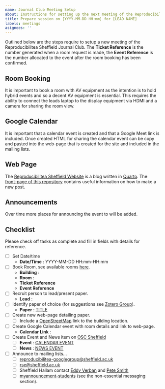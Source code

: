 ```yaml
---
name: Journal Club Meeting Setup
about: Instructions for setting up the next meeting of the Reproducibilitea Sheffield Journal Club
title: Prepare session on [YYYY-MM-DD HH:mm] for [LEAD NAME]
labels: meetings
asignees: ''
---
```


Outlined below are the steps require to setup a new meeting of the Reproducibilitea Sheffield Journal Club. The **Ticket
Reference** is the number generated when a room request is made, the **Event Reference** is the number allocated to the
event after the room booking has been confirmed.

## Room Booking

It is important to book a room with AV equipment as the intention is to hold hybrid events and so a decent AV equipment
is essential. This requires the ability to connect the leads laptop to the display equipment via HDMI and a camera for
sharing the room view.

## Google Calendar

It is important that a calendar event is created and that a Google Meet link is included. Once created HTML for sharing
the calendar event can be copy and pasted into the web-page that is created for the site and included in the mailing lists.

## Web Page

The [Reproducibilitea Sheffield Website](https://reproducibilitea-sheffield.github.io/) is a blog written in
[Quarto](https://quarto.org). The [front-page of this
repository](https://github.com/reproducibilitea-sheffield/reproducibilitea-sheffield.github.io) contains useful
information on how to make a new post.

## Announcements

Over time more places for announcing the event to will be added.

## Checklist

Please check off tasks as complete and fill in fields with details for reference.

+ [ ] Set Date/time
  + **Date/Time** : YYYY-MM-DD HH:mm-HH:mm
+ [ ] Book Room, see available rooms [here](https://sites.google.com/sheffield.ac.uk/pooledroomdirectory/home).
  + **Building** :
  + **Room** :
  + **Ticket Reference**
  + **Event Reference**
+ [ ] Recruit person to lead/present paper.
  + **Lead** :
+ [ ] Identify paper of choice (for suggestions see [Zotero
      Group](https://www.zotero.org/groups/2354006/reproducibilitea/library)).
  + **Paper** : [TITLE](URL)
+ [ ] Create new web-page detailing paper.
  + [ ] Include a [OpenStreetMap](https://openstreetmap.org) link to the building location.
+ [ ] Create Google Calendar event with room details and link to web-page.
  + **Calendar Link** :
+ [ ] Create Event and News item on [OSC Sheffield](https://osc-international.com/osc-sheffield/)
  + [ ] **Event** : [CALENDAR EVENT](URL)
  + [ ] **News** : [NEWS EVENT](URL)
+ [ ] Announce to mailing lists...
  + [ ] [reproducibilitea-googlegroup@sheffield.ac.uk](mailto:reproducibilitea-googlegroup@sheffield.ac.uk)
  + [ ] [rse@sheffield.ac.uk](mailto:rse@sheffield.ac.uk)
  + [ ] Sheffield Hallam contact [Eddy Verban](mailto:E.Verbaan@shu.ac.uk) and [Pete Smith](mailto:P.R.Smith@shu.ac.uk)
  + [ ] [myannouncement-students](https://staff.sheffield.ac.uk/marketing-comms/guidance/myannouncement-students) (see
        the non-essential messaging section).
